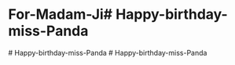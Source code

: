 # For-Madam-Ji#   H a p p y - b i r t h d a y - m i s s - P a n d a  
 #   H a p p y - b i r t h d a y - m i s s - P a n d a  
 #   H a p p y - b i r t h d a y - m i s s - P a n d a  
 